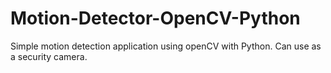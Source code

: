 # Motion-Detector-OpenCV-Python

Simple motion detection application using openCV with Python.
Can use as a security camera.
